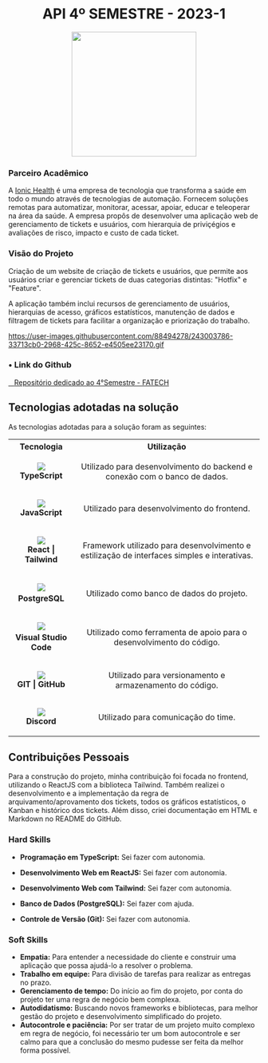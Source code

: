 <h1 align="center">API 4º SEMESTRE - 2023-1</h1>
<p align="center"><img src="https://avatars.githubusercontent.com/u/88987612?v=4" height="250" width="250"></p>

### Parceiro Acadêmico

A [Ionic Health](https://pt-br.ionic.health/) é uma empresa de tecnologia que transforma a saúde em todo o mundo através de tecnologias de automação. Fornecem soluções remotas para automatizar, monitorar, acessar, apoiar, educar e teleoperar na área da saúde. A empresa propôs de desenvolver uma aplicação web de gerenciamento de tickets e usuários, com hierarquia de priviçégios e avaliações de risco, impacto e custo de cada ticket.

### Visão do Projeto

Criação de um website de criação de tickets e usuários, que permite aos usuários criar e gerenciar tickets de duas categorias distintas: "Hotfix" e "Feature".

A aplicação também inclui recursos de gerenciamento de usuários, hierarquias de acesso, gráficos estatísticos, manutenção de dados e filtragem de tickets para facilitar a organização e priorização do trabalho.

https://user-images.githubusercontent.com/88494278/243003786-33713cb0-2968-425c-8652-e4505ee23170.gif

### • Link do Github

<a href="https://github.com/Grupo-4-Fatech/API-4Semestre" target="_blank"><span>&nbsp;&nbsp;&nbsp;</span><span>Repositório dedicado ao 4°Semestre - FATECH</span></a>

## Tecnologias adotadas na solução

As tecnologias adotadas para a solução foram as seguintes:

<table>
    <tr>
        <th>Tecnologia</th>
        <th>Utilização</th>
    </tr>
    <tr>
        <td style="text-align:center">
        <p align="center">
            <img src="https://skillicons.dev/icons?i=ts"> <br>
            <strong>TypeScript</strong>
        </p>
        </td>
        <td style="text-align:center">
            Utilizado para desenvolvimento do backend e conexão com o banco de dados.
        </td>
    </tr>
    <tr>
        <td style="text-align:center">
        <p align="center">
            <img src="https://skillicons.dev/icons?i=js"> <br>
            <strong>JavaScript</strong>
        </p>
        </td>
        <td style="text-align:center">
            Utilizado para desenvolvimento do frontend.
        </td>
    </tr>
    <tr>
        <td style="text-align:center">
        <p align="center">
            <img src="https://skillicons.dev/icons?i=react,tailwind"> <br>
            <strong>React | Tailwind</strong>
        </p>
        </td>
        <td style="text-align:center">
            Framework utilizado para desenvolvimento e estilização de interfaces simples e interativas.
        </td>
    </tr>
    <tr>
        <td style="text-align:center">
        <p align="center">
            <img src="https://skillicons.dev/icons?i=postgresql"><strong><br>PostgreSQL
        </p>
        </td>
        <td style="text-align:center">
            Utilizado como banco de dados do projeto.
        </td>
    </tr>
    <tr>
        <td style="text-align:center">
        <p align="center">
            <img src="https://skillicons.dev/icons?i=vscode">
            <strong><br>Visual Studio Code</strong>
        </p>
        </td>
        <td style="text-align:center">
            Utilizado como ferramenta de apoio para o desenvolvimento do código.
        </td>
    </tr>
    <tr>
        <td style="text-align:center">
            <p align="center">
                <img src="https://skillicons.dev/icons?i=git,github"> <br>
                <strong>GIT | GitHub </strong>
            </p>
        </td>
        <td style="text-align:center">
            Utilizado para versionamento e armazenamento do código.
        </td>
    </tr>
    <tr>
        <td style="text-align:center">
        <p align="center">
            <img src="https://skillicons.dev/icons?i=discord"> <br>
            <strong>Discord</strong>
        </p>
        </td>
        <td style="text-align:center">
            Utilizado para comunicação do time.
        </td>
    </tr>
</table>

## Contribuições Pessoais

Para a construção do projeto, minha contribuição foi focada no frontend, utilizando o ReactJS com a biblioteca Tailwind. Também realizei o desenvolvimento e a implementação da regra de arquivamento/aprovamento dos tickets, todos os gráficos estatísticos, o Kanban e histórico dos tickets. Além disso, criei documentação em HTML e Markdown no README do GitHub.

### Hard Skills

- **Programação em TypeScript:** Sei fazer com autonomia.

- **Desenvolvimento Web em ReactJS:** Sei fazer com autonomia.

- **Desenvolvimento Web com Tailwind:** Sei fazer com autonomia.

- **Banco de Dados (PostgreSQL):** Sei fazer com ajuda.

- **Controle de Versão (Git):** Sei fazer com autonomia.

### Soft Skills

- **Empatia:** Para entender a necessidade do cliente e construir uma aplicação que possa ajudá-lo a resolver o problema.
- **Trabalho em equipe:** Para divisão de tarefas para realizar as entregas no prazo.
- **Gerenciamento de tempo:** Do início ao fim do projeto, por conta do projeto ter uma regra de negócio bem complexa.
- **Autodidatismo:** Buscando novos frameworks e bibliotecas, para melhor gestão do projeto e desenvolvimento simplificado do projeto.
- **Autocontrole e paciência:** Por ser tratar de um projeto muito complexo em regra de negócio, foi necessário ter um bom autocontrole e ser calmo para que a conclusão do mesmo pudesse ser feita da melhor forma possível.